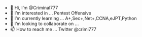 - 👋 Hi, I’m @Criminal777
- 👀 I’m interested in ... Pentest Offensive 
- 🌱 I’m currently learning ... A+,Sec+,Net+,CCNA,eJPT,Python
- 💞️ I’m looking to collaborate on ...
- 📫 How to reach me ... Twitter @crimi777


<!---
Criminal777/Criminal777 is a ✨ special ✨ repository because its `README.md` (this file) appears on your GitHub profile.
You can click the Preview link to take a look at your changes.
--->
